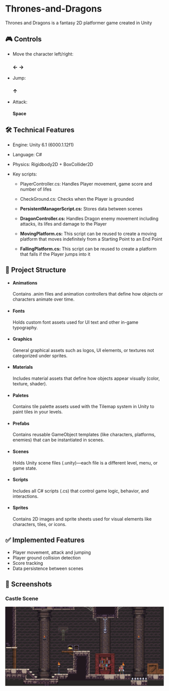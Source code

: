 ﻿# Thrones-and-Dragons
Thrones and Dragons is a fantasy 2D platformer game created in Unity 

## 🎮  Controls 
- Move the character left/right:
  ### **← →**

- Jump:
  ### **↑**

- Attack:
  #### **Space**

## 🛠️ Technical Features

- Engine: Unity 6.1 (6000.1.12f1)

- Language: C#

- Physics: Rigidbody2D + BoxCollider2D

- Key scripts:

  - PlayerController.cs: Handles Player movement, game score and number of lifes

  - CheckGround.cs: Checks when the Player is grounded

  - **PersistentManagerScript.cs:** Stores data between scenes
  - **DragonController.cs:** Handles Dragon enemy movement including attacks, its lifes and damage to the Player
  - **MovingPlatform.cs:** This script can be reused to create a moving platform that moves indefinitely from a Starting Point to an End Point
  - **FallingPlatform.cs:** This script can be reused to create a platform that falls if the Player jumps into it

## 📁 Project Structure
- #### Animations
  Contains .anim files and animation controllers that define how objects or characters animate over time.
- #### Fonts
  Holds custom font assets used for UI text and other in-game typography.
- #### Graphics
  General graphical assets such as logos, UI elements, or textures not categorized under sprites.
- #### Materials
  Includes material assets that define how objects appear visually (color, texture, shader).
- #### Paletes
  Contains tile palette assets used with the Tilemap system in Unity to paint tiles in your levels.
- #### Prefabs
  Contains reusable GameObject templates (like characters, platforms, enemies) that can be instantiated in scenes.
- #### Scenes
  Holds Unity scene files (.unity)—each file is a different level, menu, or game state.
- #### Scripts
  Includes all C# scripts (.cs) that control game logic, behavior, and interactions.
- #### Sprites
  Contains 2D images and sprite sheets used for visual elements like characters, tiles, or icons.

## ✅ Implemented Features

- Player movement, attack and jumping
- Player ground collision detection
- Score tracking
- Data persistence between scenes

## 📸 Screenshots

### Castle Scene
![Castle Screenshot](Screenshots/CastleScene.png)
